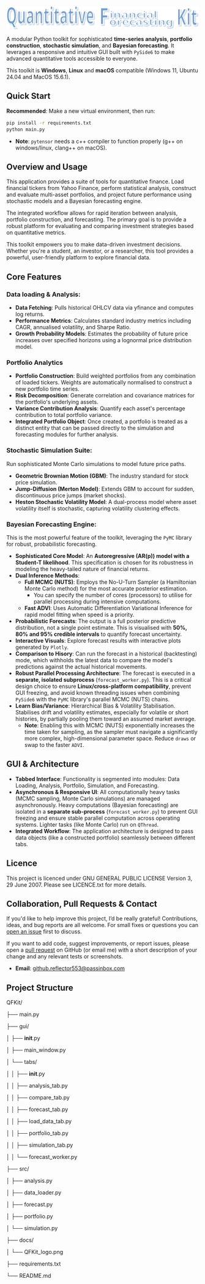 ![logo](docs/QFKit_logo.png "logo")


A modular Python toolkit for sophisticated **time-series analysis**, **portfolio construction**, **stochastic simulation**, and **Bayesian forecasting**. It leverages a responsive and intuitive GUI built with `PySide6` to make advanced quantitative tools accessible to everyone.

This toolkit is **Windows**, **Linux** and **macOS** compatible (Windows 11, Ubuntu 24.04 and MacOS 15.6.1).

## Quick Start
**Recommended**: Make a new virtual environment, then run:
```bash
pip install -r requirements.txt
python main.py
```
- **Note**: `pytensor` needs a c++ compiler to function properly (g++ on windows/linux, clang++ on macOS).

## Overview and Usage
This application provides a suite of tools for quantitative finance. Load financial tickers from Yahoo Finance, perform statistical analysis, construct and evaluate multi-asset portfolios, and project future performance using stochastic models and a Bayesian forecasting engine.

The integrated workflow allows for rapid iteration between analysis, portfolio construction, and forecasting. The primary goal is to provide a robust platform for evaluating and comparing investment strategies based on quantitative metrics.

This toolkit empowers you to make data-driven investment decisions. Whether you're a student, an investor, or a researcher, this tool provides a powerful, user-friendly platform to explore financial data.

## Core Features
### Data loading & Analysis: 
- **Data Fetching**: Pulls historical OHLCV data via yfinance and computes log returns.
- **Performance Metrics**: Calculates standard industry metrics including CAGR, annualised volatility, and Sharpe Ratio.
- **Growth Probability Models**: Estimates the probability of future price increases over specified horizons using a lognormal price distribution model.

### Portfolio Analytics
- **Portfolio Construction**: Build weighted portfolios from any combination of loaded tickers. Weights are automatically normalised to construct a new portfolio time series.
- **Risk Decomposition**: Generate correlation and covariance matrices for the portfolio's underlying assets.
- **Variance Contribution Analysis**: Quantify each asset's percentage contribution to total portfolio variance.
- **Integrated Portfolio Object**: Once created, a portfolio is treated as a distinct entity that can be passed directly to the simulation and forecasting modules for further analysis.

### Stochastic Simulation Suite:
Run sophisticated Monte Carlo simulations to model future price paths.
- **Geometric Brownian Motion (GBM)**: The industry standard for stock price simulation.
- **Jump-Diffusion (Merton Model)**: Extends GBM to account for sudden, discontinuous price jumps (market shocks).
- **Heston Stochastic Volatility Model**: A dual-process model where asset volatility itself is stochastic, capturing volatility clustering effects.

### Bayesian Forecasting Engine:
This is the most powerful feature of the toolkit, leveraging the `PyMC` library for robust, probabilistic forecasting.
- **Sophisticated Core Model**: An **Autoregressive (AR(p)) model with a Student-T likelihood**. This specification is chosen for its robustness in modeling the heavy-tailed nature of financial returns.
- **Dual Inference Methods**:
  - **Full MCMC (NUTS)**: Employs the No-U-Turn Sampler (a Hamiltonian Monte Carlo method) for the most accurate posterior estimation.
    - You can specify the number of cores (processors) to utilise for parallel processing during intensive computations.
  - **Fast ADVI**: Uses Automatic Differentiation Variational Inference for rapid model fitting when speed is a priority.
- **Probabilistic Forecasts**: The output is a full posterior predictive distribution, not a single point estimate. This is visualised with **50%, 80% and 95% credible intervals** to quantify forecast uncertainty.
- **Interactive Visuals**: Explore forecast results with interactive plots generated by `Plotly`.
- **Comparison to Hisory**: Can run the forecast in a historical (backtesting) mode, which withholds the latest data to compare the model's predictions against the actual historical movements.
- **Robust Parallel Processing Architecture**: The forecast is executed in a **separate, isolated subprocess** (`forecast_worker.py`). This is a critical design choice to ensure **Linux/cross-platform compatibility**, prevent GUI freezing, and avoid known threading issues when combining `PySide6` with the `PyMC` library's parallel MCMC (NUTS) chains.
- **Learn Bias/Variance**: Hierarchical Bias & Volatility Stabilisation. Stabilises drift and volatility estimates, especially for volatile or short histories, by partially pooling them toward an assumed market average.
  - **Note**: Enabling this with MCMC (NUTS) exponentially increases the time taken for sampling, as the sampler must navigate a significantly more complex, high-dimensional parameter space. Reduce `draws` or swap to the faster `ADVI`.

## GUI & Architecture
- **Tabbed Interface**: Functionality is segmented into modules: Data Loading, Analysis, Portfolio, Simulation, and Forecasting.
- **Asynchronous & Responsive UI**: All computationally heavy tasks (MCMC sampling, Monte Carlo simulations) are managed asynchronously. Heavy computations (Bayesian forecasting) are isolated in a **separate sub-process** (`forecast_worker.py`) to prevent GUI freezing and ensure stable parallel computation across operating systems. Lighter tasks (like Monte Carlo) run on `QThread`.
- **Integrated Workflow**: The application architecture is designed to pass data objects (like a constructed portfolio) seamlessly between different tabs.

## Licence
This project is licenced under GNU GENERAL PUBLIC LICENSE Version 3, 29 June 2007. Please see LICENCE.txt for more details.

## Collaboration, Pull Requests & Contact
If you'd like to help improve this project, I’d be really grateful! Contributions, ideas, and bug reports are all welcome. For small fixes or questions you can [open an issue](https://github.com/hiddenwife/QFKit/issues) first to discuss. 

If you want to add code, suggest improvements, or report issues, please open a [pull request](https://github.com/hiddenwife/QFKit/pulls) on GitHub (or email me) with a short description of your change and any relevant tests or screenshots.

- **Email**: github.reflector553@passinbox.com


## Project Structure
QFKit/

├── main.py

├── gui/

│   ├── __init__.py

│   ├── main_window.py

│   └── tabs/ 

│   │   ├── __init__.py

│   │   ├── analysis_tab.py

│   │   ├── compare_tab.py

│   │   ├── forecast_tab.py

│   │   ├── load_data_tab.py

│   │   ├── portfolio_tab.py

│   │   ├── simulation_tab.py

│   │   └── forecast_worker.py

├── src/

│   ├── analysis.py

│   ├── data_loader.py

│   ├── forecast.py

│   ├── portfolio.py

│   └── simulation.py

├── docs/

│   └── QFKit_logo.png 

├── requirements.txt

└── README.md